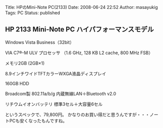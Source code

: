 Title: HPのMini-Note PC(2133)
Date: 2008-06-24 22:52
Author: masayukig
Tags: PC
Status: published


HP 2133 Mini-Note PC
ハイパフォーマンスモデル
------------------------

Windows Vista Business（32bit）

VIA C7®-M ULV プロセッサ （1.6 GHz, 128 KB L2 cache, 800 MHz FSB）

メモリ2GB (2GB×1)

8.9インチワイドTFTカラーWXGA液晶ディスプレイ

160GB HDD

Broadcom製 802.11a/b/g 内蔵無線LAN＋Bluetooth v2.0

リチウムイオンバッテリ 標準3セル＋大容量6セル

というスペックで、79,800円。
かなりのお買い得だと思うんですが・・・ノートPCも安くなったもんですね。
